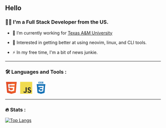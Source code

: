## Hello

### :man_technologist: I'm a Full Stack Developer from the US.

- :telescope: I’m currently working for [Texas A&M University](https://www.tamu.edu/)

- :seedling: Interested in getting better at using neovim, linux, and CLI tools.

- :zap: In my free time, I'm a bit of news junkie.

---

### :hammer_and_wrench: Languages and Tools :

<div>
  <img src="https://github.com/devicons/devicon/blob/master/icons/html5/html5-original.svg" title="HTML5" alt="HTML" width="40" height="40"/>&nbsp;
  <img src="https://github.com/devicons/devicon/blob/master/icons/javascript/javascript-original.svg" title="JavaScript" alt="JavaScript" width="40" height="40"/>&nbsp;
  <img src="https://github.com/devicons/devicon/blob/master/icons/css3/css3-plain-wordmark.svg"  title="CSS3" alt="CSS" width="40" height="40"/>&nbsp;
</div>

---

### :fire: Stats :

[![Top Langs](https://github-readme-stats.vercel.app/api/top-langs/?username=james-brattin&layout=compact&theme=vision-friendly-dark)](https://github.com/anuraghazra/github-readme-stats)
